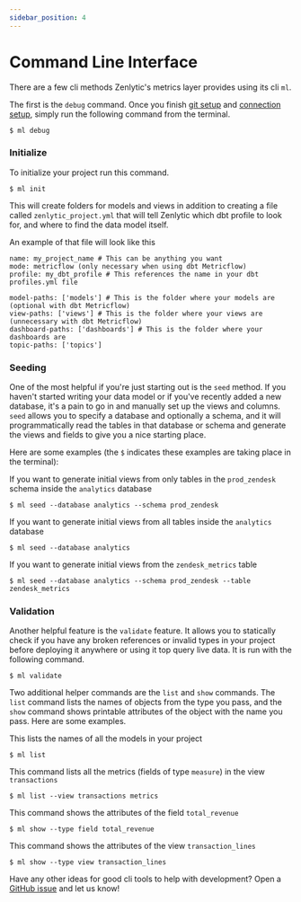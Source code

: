 ```yaml
---
sidebar_position: 4
---
```


# Command Line Interface

There are a few cli methods Zenlytic's metrics layer provides using its cli `ml`.

The first is the `debug` command. Once you finish [git setup](2_git.md) and [connection setup](3_database_connection.md), simply run the following command from the terminal.

```
$ ml debug
```

### Initialize

To initialize your project run this command.

```
$ ml init
```

This will create folders for models and views in addition to creating a file called `zenlytic_project.yml` that will tell Zenlytic which dbt profile to look for, and where to find the data model itself.

An example of that file will look like this

```
name: my_project_name # This can be anything you want
mode: metricflow (only necessary when using dbt Metricflow)
profile: my_dbt_profile # This references the name in your dbt profiles.yml file

model-paths: ['models'] # This is the folder where your models are (optional with dbt Metricflow)
view-paths: ['views'] # This is the folder where your views are (unnecessary with dbt Metricflow)
dashboard-paths: ['dashboards'] # This is the folder where your dashboards are
topic-paths: ['topics']
```


### Seeding 

One of the most helpful if you're just starting out is the `seed` method. If you haven't started writing your data model or if you've recently added a new database, it's a pain to go in and manually set up the views and columns. `seed` allows you to specify a database and optionally a schema, and it will programmatically read the tables in that database or schema and generate the views and fields to give you a nice starting place.

Here are some examples (the `$` indicates these examples are taking place in the terminal):

If you want to generate initial views from only tables in the `prod_zendesk` schema inside the `analytics` database

```
$ ml seed --database analytics --schema prod_zendesk
```


If you want to generate initial views from all tables inside the `analytics` database

```
$ ml seed --database analytics 
```

If you want to generate initial views from the `zendesk_metrics` table 

```
$ ml seed --database analytics --schema prod_zendesk --table zendesk_metrics
```


### Validation 

Another helpful feature is the `validate` feature. It allows you to statically check if you have any broken references or invalid types in your project before deploying it anywhere or using it top query live data. It is run with the following command.

```
$ ml validate
```

Two additional helper commands are the `list` and `show` commands. The `list` command lists the names of objects from the type you pass, and the `show` command shows printable attributes of the object with the name you pass. Here are some examples.

This lists the names of all the models in your project

```
$ ml list
```

This command lists all the metrics (fields of type `measure`) in the view `transactions`

```
$ ml list --view transactions metrics
```

This command shows the attributes of the field `total_revenue`

```
$ ml show --type field total_revenue
```

This command shows the attributes of the view `transaction_lines`

```
$ ml show --type view transaction_lines
```

Have any other ideas for good cli tools to help with development? Open a [GitHub issue](https://github.com/Zenlytic/metrics_layer/issues) and let us know!